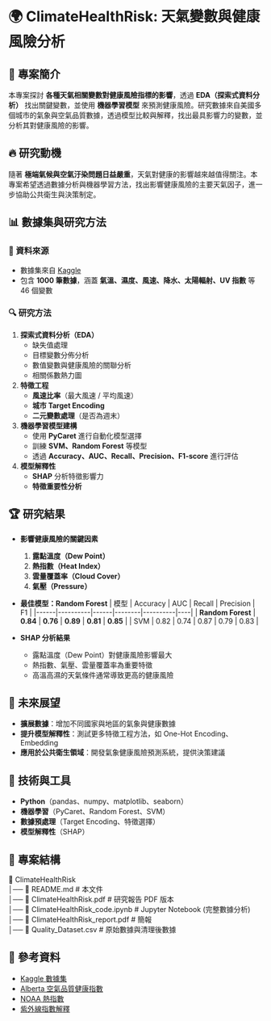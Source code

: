 # 🌍 ClimateHealthRisk: 天氣變數與健康風險分析

## 📖 專案簡介
本專案探討 **各種天氣相關變數對健康風險指標的影響**，透過 **EDA（探索式資料分析）** 找出關鍵變數，並使用 **機器學習模型** 來預測健康風險。研究數據來自美國多個城市的氣象與空氣品質數據，透過模型比較與解釋，找出最具影響力的變數，並分析其對健康風險的影響。

## 🔥 研究動機
隨著 **極端氣候與空氣汙染問題日益嚴重**，天氣對健康的影響越來越值得關注。本專案希望透過數據分析與機器學習方法，找出影響健康風險的主要天氣因子，進一步協助公共衛生與決策制定。

## 📊 數據集與研究方法
### **📂 資料來源**
- 數據集來自 [Kaggle](https://www.kaggle.com/datasets/abdullah0a/urban-air-quality-and-health-impact-dataset/data)
- 包含 **1000 筆數據**，涵蓋 **氣溫、濕度、風速、降水、太陽輻射、UV 指數** 等 46 個變數

### **🔍 研究方法**
1. **探索式資料分析（EDA）**
   - 缺失值處理
   - 目標變數分佈分析
   - 數值變數與健康風險的關聯分析
   - 相關係數熱力圖
2. **特徵工程**
   - **風速比率**（最大風速 / 平均風速）
   - **城市 Target Encoding**
   - **二元變數處理**（是否為週末）
3. **機器學習模型建構**
   - 使用 **PyCaret** 進行自動化模型選擇
   - 訓練 **SVM、Random Forest** 等模型
   - 透過 **Accuracy、AUC、Recall、Precision、F1-score** 進行評估
4. **模型解釋性**
   - **SHAP** 分析特徵影響力
   - **特徵重要性分析**

## 🏆 研究結果
- **影響健康風險的關鍵因素**
  1. **露點溫度（Dew Point）**
  2. **熱指數（Heat Index）**
  3. **雲量覆蓋率（Cloud Cover）**
  4. **氣壓（Pressure）**

- **最佳模型：Random Forest**
  | 模型 | Accuracy | AUC | Recall | Precision | F1 |
  |------|----------|------|--------|----------|----|
  | **Random Forest** | **0.84** | **0.76** | **0.89** | **0.81** | **0.85** |
  | SVM | 0.82 | 0.74 | 0.87 | 0.79 | 0.83 |

- **SHAP 分析結果**
  - 露點溫度（Dew Point）對健康風險影響最大
  - 熱指數、氣壓、雲量覆蓋率為重要特徵
  - 高溫高濕的天氣條件通常導致更高的健康風險

## 🚀 未來展望
- **擴展數據**：增加不同國家與地區的氣象與健康數據
- **提升模型解釋性**：測試更多特徵工程方法，如 One-Hot Encoding、Embedding
- **應用於公共衛生領域**：開發氣象健康風險預測系統，提供決策建議

## 🔧 技術與工具
- **Python**（pandas、numpy、matplotlib、seaborn）
- **機器學習**（PyCaret、Random Forest、SVM）
- **數據預處理**（Target Encoding、特徵選擇）
- **模型解釋性**（SHAP）

## 📂 專案結構
📂 ClimateHealthRisk   
│── 📄 README.md # 本文件   
│── 📄 ClimateHealthRisk.pdf # 研究報告 PDF 版本   
│── 📄 ClimateHealthRisk_code.ipynb # Jupyter Notebook (完整數據分析)  
│── 📄 ClimateHealthRisk_report.pdf # 簡報  
│── 📄 Quality_Dataset.csv # 原始數據與清理後數據   


## 📜 參考資料
- [Kaggle 數據集](https://www.kaggle.com/datasets/abdullah0a/urban-air-quality-and-health-impact-dataset/data)
- [Alberta 空氣品質健康指數](https://www.alberta.ca/about-the-air-quality-health-index)
- [NOAA 熱指數](https://www.weather.gov/ama/heatindex)
- [紫外線指數解釋](https://www.cwa.gov.tw/Data/knowledge/announce/service13.pdf)

